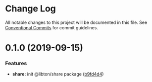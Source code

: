 # Change Log

All notable changes to this project will be documented in this file.
See [Conventional Commits](https://conventionalcommits.org) for commit guidelines.

# 0.1.0 (2019-09-15)


### Features

* **share:** init @libton/share package ([b9fd4d4](https://github.com/libton-project/libton/commit/b9fd4d4))
